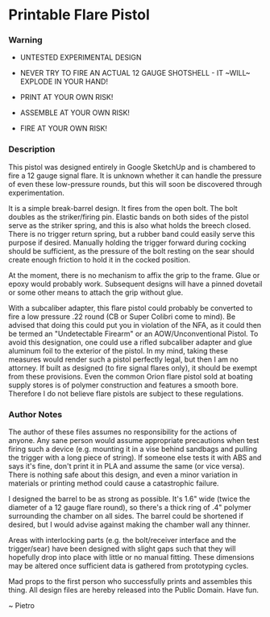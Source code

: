 # Printable Flare Pistol


### Warning
* UNTESTED EXPERIMENTAL DESIGN

* NEVER TRY TO FIRE AN ACTUAL 12 GAUGE SHOTSHELL - IT ~WILL~ EXPLODE IN YOUR HAND! 

* PRINT AT YOUR OWN RISK! 

* ASSEMBLE AT YOUR OWN RISK! 

* FIRE AT YOUR OWN RISK! 


### Description

This pistol was designed entirely in Google SketchUp and is chambered to fire a 12 gauge signal flare.  It is unknown whether it can handle the pressure of even these low-pressure rounds, but this will soon be discovered through experimentation.

It is a simple break-barrel design.  It fires from the open bolt.  The bolt doubles as the striker/firing pin.  Elastic bands on both sides of the pistol serve as the striker spring, and this is also what holds the breech closed.  There is no trigger return spring, but a rubber band could easily serve this purpose if desired.  Manually holding the trigger forward during cocking should be sufficient, as the pressure of the bolt resting on the sear should create enough friction to hold it in the cocked position.

At the moment, there is no mechanism to affix the grip to the frame.  Glue or epoxy would probably work.  Subsequent designs will have a pinned dovetail or some other means to attach the grip without glue.

With a subcaliber adapter, this flare pistol could probably be converted to fire a low pressure .22 round (CB or Super Colibri come to mind).  Be advised that doing this could put you in violation of the NFA, as it could then be termed an "Undetectable Firearm" or an AOW/Unconventional Pistol.  To avoid this designation, one could use a rifled subcaliber adapter and glue aluminum foil to the exterior of the pistol.  In my mind, taking these measures would render such a pistol perfectly legal, but then I am no attorney.  If built as designed (to fire signal flares only), it should be exempt from these provisions.  Even the common Orion flare pistol sold at boating supply stores is of polymer construction and features a smooth bore.  Therefore I do not believe flare pistols are subject to these regulations.

### Author Notes

The author of these files assumes no responsibility for the actions of anyone.  Any sane person would assume appropriate precautions when test firing such a device (e.g. mounting it in a vise behind sandbags and pulling the trigger with a long piece of string).  If someone else tests it with ABS and says it's fine, don't print it in PLA and assume the same (or vice versa).  There is nothing safe about this design, and even a minor variation in materials or printing method could cause a catastrophic failure.

I designed the barrel to be as strong as possible.  It's 1.6" wide (twice the diameter of a 12 gauge flare round), so there's a thick ring of .4" polymer surrounding the chamber on all sides.  The barrel could be shortened if desired, but I would advise against making the chamber wall any thinner.

Areas with interlocking parts (e.g. the bolt/receiver interface and the trigger/sear) have been designed with slight gaps such that they will hopefully drop into place with little or no manual fitting.  These dimensions may be altered once sufficient data is gathered from prototyping cycles.

Mad props to the first person who successfully prints and assembles this thing.  All design files are hereby released into the Public Domain.  Have fun.

~ Pietro
